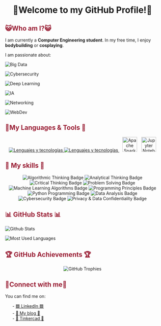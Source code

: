 <h1 align="center"> 🌸Welcome to my GitHub Profile!🌸 </h1>

<h2 style="color: #991e34;"> 😺Who am I?😺</h2>
<p>I am currently a <strong>Computer Engineering student</strong>. In my free time, I enjoy <strong>bodybuilding</strong> or <strong>cosplaying</strong>.</p>

<p>I am passionate about:</p>

![Big Data](https://img.shields.io/badge/Big_Data-In_progress-991e34?style=for-the-badge&logo=apache-spark)

![Cybersecurity](https://img.shields.io/badge/Cybersecurity-In_progress-490c19?style=for-the-badge&logo=hackthebox)

![Deep Learning](https://img.shields.io/badge/Deep_Learning-In_progress-991e34?style=for-the-badge&logo=tensorflow)

![IA](https://img.shields.io/badge/IA-Passion-490c19?style=for-the-badge&logo=openai)

![Networking](https://img.shields.io/badge/Networking-Hobbie-991e34?style=for-the-badge&logo=cisco)

![WebDev](https://img.shields.io/badge/Web_Development-Hobbie-490c19?style=for-the-badge&logo=google)

<h2 style="color: #991e34;">💬My Languages & Tools 💬</h2>
<p align="center">
  <a href="https://skillicons.dev">
    <img src="https://skillicons.dev/icons?i=java,python,js,mysql,html&perline=5" alt="Lenguajes y tecnologías"/>
  </a>
  <a href="https://skillicons.dev">
    <img src="https://skillicons.dev/icons?i=pug,css,cpp,c,nodejs&perline=5" alt="Lenguajes y tecnologías"/>
  </a>
  <img src="https://cdn.jsdelivr.net/gh/devicons/devicon/icons/apache/apache-original.svg" alt="Apache Spark" width="48" height="48" style="margin-left: 10px;"/>
  <img src="https://cdn.jsdelivr.net/gh/devicons/devicon/icons/jupyter/jupyter-original.svg" alt="Jupyter Notebook" width="48" height="48" style="margin-left: 10px;"/>
</p>

<h2 style="color: #991e34;">📜 My skills 📜</h2>

<p align="center">
  <img src="https://img.shields.io/badge/Algorithmic_Thinking-991e34?style=for-the-badge&logo=graphviz&logoColor=white" alt="Algorithmic Thinking Badge"/>
  <img src="https://img.shields.io/badge/Analytical_Thinking-490c19?style=for-the-badge&logo=bar-chart&logoColor=white" alt="Analytical Thinking Badge"/>
  <img src="https://img.shields.io/badge/Critical_Thinking-AC5840?style=for-the-badge&logo=critical-role&logoColor=white" alt="Critical Thinking Badge"/>
  <img src="https://img.shields.io/badge/Problem_Solving-red?style=for-the-badge&logo=python&logoColor=white" alt="Problem Solving Badge"/>
  <img src="https://img.shields.io/badge/Machine_Learning_Algorithms-991e34?style=for-the-badge&logo=scikit-learn&logoColor=white" alt="Machine Learning Algorithms Badge"/>
  <img src="https://img.shields.io/badge/Programming_Principles-490c19?style=for-the-badge&logo=javascript&logoColor=white" alt="Programming Principles Badge"/>
  <img src="https://img.shields.io/badge/Python_Programming-AC5840?style=for-the-badge&logo=python&logoColor=white" alt="Python Programming Badge"/>
  <img src="https://img.shields.io/badge/Data_Analysis-AC5840?style=for-the-badge&logo=pandas&logoColor=white" alt="Data Analysis Badge"/>
  <img src="https://img.shields.io/badge/Cybersecurity-991e34?style=for-the-badge&logo=hackthebox&logoColor=white" alt="Cybersecurity Badge"/>
  <img src="https://img.shields.io/badge/Privacy_&_Data_Confidentiality-490c19?style=for-the-badge&logo=lock&logoColor=black" alt="Privacy & Data Confidentiality Badge"/>
</p>


<h2 style="color: #991e34;">📊 GitHub Stats 📊</h2>

![Github Stats](https://github-readme-stats.vercel.app/api?username=MissionApolo18&show_icons=true&theme=radical)

![Most Used Languages](https://github-readme-stats.vercel.app/api/top-langs/?username=MissionApolo18&langs_count=20&layout=compact&theme=radical)

<h2 style="color: #991e34;">🏆 GitHub Achievements 🏆</h2>
<p align="center">
  <img src="https://github-profile-trophy.vercel.app/?username=MissionApolo18&theme=radical" alt="GitHub Trophies">
</p>

<h2 style="color: #991e34;">🔗Connect with me🔗</h2>
You can find me on:

<ul>
   - <a href="www.linkedin.com/in/missionapolo18">🟦 LinkedIn 🟦</a><br>
   - <a href="">📜 My blog 📜</a><br>
   - <a href="https://www.tinkercad.com/users/dQbOdcQa6it-angela-atenea-larios-gutierrez">🧮 Tinkercad 🧮</a>
</ul>
